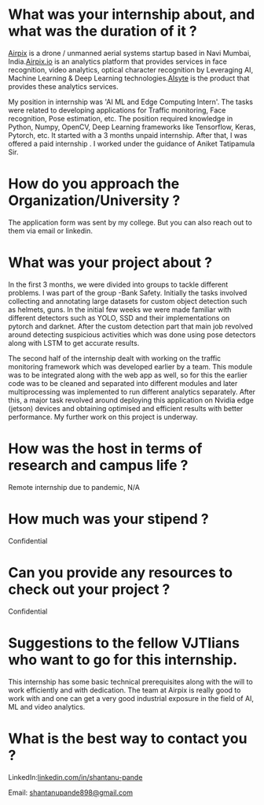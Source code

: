 # What was your internship about, and what was the duration of it ?

[Airpix](https://airpix.in/) is a drone / unmanned aerial systems startup based in Navi Mumbai, India.[Airpix.io](https://airpix.io/) is an analytics platform that provides services in face recognition, video analytics, optical character recognition by Leveraging AI, Machine Learning &amp; Deep Learning technologies.[AIsyte](https://aisyte.com/) is the product that provides these analytics services.

My position in internship was 'AI ML and Edge Computing Intern'. The tasks were related to developing applications for Traffic monitoring, Face recognition, Pose estimation, etc. The position required knowledge in Python, Numpy, OpenCV, Deep Learning frameworks like Tensorflow, Keras, Pytorch, etc. It started with a 3 months unpaid internship. After that, I was offered a paid internship . I worked under the guidance of Aniket Tatipamula Sir.

# How do you approach the Organization/University ?

The application form was sent by my college. But you can also reach out to them via email or linkedin.

# What was your project about ?

In the first 3 months, we were divided into groups to tackle different problems. I was part of the group -Bank Safety. Initially the tasks involved collecting and annotating large datasets for custom object detection such as helmets, guns. In the initial few weeks we were made familiar with different detectors such as YOLO, SSD and their implementations on pytorch and darknet. After the custom detection part that main job revolved around detecting suspicious activities which was done using pose detectors along with LSTM to get accurate results.

The second half of the internship dealt with working on the traffic monitoring framework which was developed earlier by a team. This module was to be integrated along with the web app as well, so for this the earlier code was to be cleaned and separated into different modules and later multiprocessing was implemented to run different analytics separately. After this, a major task revolved around deploying this application on Nvidia edge (jetson) devices and obtaining optimised and efficient results with better performance. My further work on this project is underway.

# How was the host in terms of research and campus life ?

Remote internship due to pandemic, N/A

# How much was your stipend ?

Confidential

# Can you provide any resources to check out your project ?

Confidential

# Suggestions to the fellow VJTIians who want to go for this internship.

This internship has some basic technical prerequisites along with the will to work efficiently and with dedication. The team at Airpix is really good to work with and one can get a very good industrial exposure in the field of AI, ML and video analytics.

# What is the best way to contact you ?

LinkedIn:[linkedin.com/in/shantanu-pande](https://in.linkedin.com/in/shantanu-pande)

Email: shantanupande898@gmail.com
